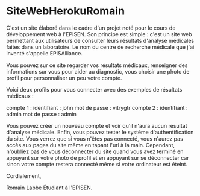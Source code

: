 # SiteWebHerokuRomain

C'est un site élaboré dans le cadre d'un projet noté pour le cours de développement web à l'EPISEN.
Son principe est simple : c'est un site web permettant aux utilisateurs de consulter leurs résultats d'analyse médicales faites dans un laboratoire.
Le nom du centre de recherche médicale que j'ai inventé s'appelle EPISAlliance.

Vous pouvez sur ce site regarder vos résultats médicaux, renseigner des informations sur vous pour aider au diagnostic, vous choisir une photo de profil pour personnaliser un peu votre compte.

Voici deux profils pour vous connecter avec des exemples de résultats médicaux :

compte 1 : identifiant : john   mot de passe : vitrygtr
compte 2 : identifiant : admin  mot de passe : admin

Vous pouvez créer un nouveau compte et voir qu'il n'aura aucun résultat d'analyse médicale.
Enfin, vous pouvez tester le système d'authentification du site. Vous verrez que si vous n'êtes pas connecté, vous n'aurez pas accès aux pages du site même en tapant l'url à la main. Cependant, n'oubliez pas de vous déconnecter du site quand vous avez terminé en appuyant sur votre photo de profil et en appuyant sur se déconnecter car sinon votre compte restera connecté même si votre ordinateur est éteint.

Cordialement,

Romain Labbe
Étudiant à l'EPISEN.
